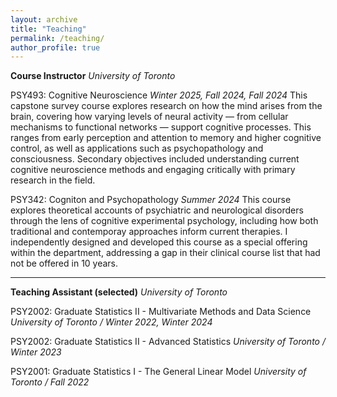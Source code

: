 ```yaml
---
layout: archive
title: "Teaching"
permalink: /teaching/
author_profile: true
---
```

**Course Instructor**
*University of Toronto*

PSY493: Cognitive Neuroscience
 *Winter 2025, Fall 2024, Fall 2024*
This capstone survey course explores research on how the mind arises from the brain, covering how varying levels of neural activity — from cellular mechanisms to functional networks — support cognitive processes. This ranges from early perception and attention to memory and higher cognitive control, as well as applications such as psychopathology and consciousness. Secondary objectives included understanding current cognitive neuroscience methods and engaging critically with primary research in the field. 


PSY342: Cogniton and Psychopathology
 *Summer 2024*
This course explores theoretical accounts of psychiatric and neurological disorders through the lens of cognitive experimental psychology, including how both traditional and contemporay approaches inform current therapies. I independently designed and developed this course as a special offering within the department, addressing a gap in their clinical course list that had not be offered in 10 years.

---

**Teaching Assistant (selected)**
*University of Toronto*

PSY2002: Graduate Statistics II - Multivariate Methods and Data Science
  *University of Toronto / Winter 2022, Winter 2024*

PSY2002: Graduate Statistics II - Advanced Statistics
  *University of Toronto / Winter 2023*

PSY2001: Graduate Statistics I - The General Linear Model
  *University of Toronto / Fall 2022*
